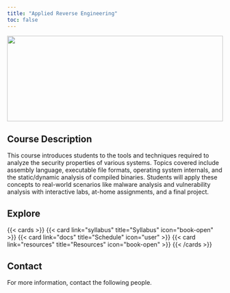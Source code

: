 ```yaml
---
title: "Applied Reverse Engineering"
toc: false
---
```


<img src="images/graph-view.png" style="height: 200px;width:100%;object-fit:cover"></img>

## Course Description

This course introduces students to the tools and techniques required to analyze the security properties of various systems. Topics covered include assembly language, executable file formats, operating system internals, and the static/dynamic analysis of compiled binaries. Students will apply these concepts to real-world scenarios like malware analysis and vulnerability analysis with interactive labs, at-home assignments, and a final project.

## Explore

{{< cards >}}
  {{< card link="syllabus" title="Syllabus" icon="book-open" >}}
  {{< card link="docs" title="Schedule" icon="user" >}}
  {{< card link="resources" title="Resources" icon="book-open" >}}
{{< /cards >}}

## Contact

For more information, contact the following people.